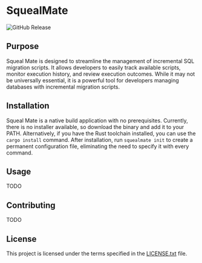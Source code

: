 # SquealMate

![GitHub Release](https://img.shields.io/github/v/release/josefjura/squeal-mate?include_prereleases)

## Purpose
Squeal Mate is designed to streamline the management of incremental SQL migration scripts. It allows developers to easily track available scripts, monitor execution history, and review execution outcomes. While it may not be universally essential, it is a powerful tool for developers managing databases with incremental migration scripts.

## Installation
Squeal Mate is a native build application with no prerequisites. Currently, there is no installer available, so download the binary and add it to your PATH. Alternatively, if you have the Rust toolchain installed, you can use the `cargo install` command. After installation, run `squealmate init` to create a permanent configuration file, eliminating the need to specify it with every command.

## Usage
TODO

## Contributing
TODO

## License
This project is licensed under the terms specified in the [LICENSE.txt](./LICENSE.txt) file. 
